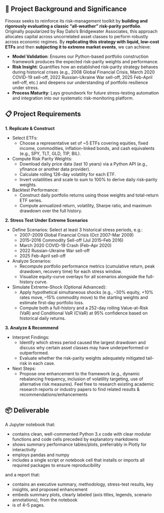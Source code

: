 ## 🎯 Project Background and Significance
Finovax seeks to reinforce its risk-management toolkit by **building and rigorously evaluating a classic “all-weather” risk-parity portfolio**. Originally popularized by Ray Dalio’s Bridgewater Associates, this approach allocates capital across uncorrelated asset classes to perform robustly across economic regimes. By **replicating this strategy with liquid, low-cost ETFs** and then **subjecting it to extreme market events**, we can achieve:
- **Model Validation**: Ensures our Python-based portfolio construction framework produces the expected risk-parity weights and performance.
- **Risk Insight**: Quantifies how an established risk-parity strategy behaves during historical crises (e.g., 2008 Global Financial Crisis, March 2020 COVID-19 sell-off, 2022 Russian-Ukraine War sell-off, 2025 Feb-April sell-off, etc.) and deepens our understanding of portfolio resilience under stress.
- **Process Maturity**: Lays groundwork for future stress-testing automation and integration into our systematic risk-monitoring platform.

## 📋 Project Requirements
**1. Replicate & Construct**
- Select ETFs: 
    - Choose a representative set of ~5 ETFs covering equities, fixed income, commodities, inflation-linked bonds, and cash equivalents (e.g., SPY, TLT, GLD, TIP, BIL).
- Compute Risk Parity Weights:
    - Download daily price data (last 10 years) via a Python API (e.g., yfinance or another data provider).
    - Calculate rolling 126-day volatility for each ETF.
    - Invert volatilities and scale to sum to 100% to derive daily risk-parity weights.
- Backtest Performance:
    - Construct daily portfolio returns using those weights and total-return ETF series.
    - Compute annualized return, volatility, Sharpe ratio, and maximum drawdown over the full history.

**2. Stress Test Under Extreme Scenarios**
- Define Scenarios: Select at least 3 historical stress periods, e.g.:
    - 2007–2009 Global Financial Crisis (Oct 2007–Mar 2009)
    - 2015–2016 Commodity Sell-off (Jul 2015–Feb 2016)
    - March 2020 COVID-19 Crash (Feb–Apr 2020)
    - 2022 Russian-Ukraine War sell-off
    - 2025 Feb-April sell-off
- Analyze Scenarios:
    - Recompute portfolio performance metrics (cumulative return, peak drawdown, recovery time) for each stress window.
    - Visualize equity-curve overlays for all scenarios alongside the full-history curve.
- Simulate Extreme-Shock (Optional Advanced):
    - Apply hypothetical simultaneous shocks (e.g., –30% equity, +10% rates move, –15% commodity move) to the starting weights and estimate first-day portfolio loss.
    - Compute both a full-history and a 252-day rolling Value-at-Risk (VaR) and Conditional VaR (CVaR) at 95% confidence based on historical daily returns.

**3. Analyze & Recommend**
- Interpret Findings:
    - Identify which stress period caused the largest drawdown and discuss why certain asset classes may have underperformed or outperformed.
    - Evaluate whether the risk-parity weights adequately mitigated tail-risk in each case.
- Next Steps:
    - Propose one enhancement to the framework (e.g., dynamic rebalancing frequency, inclusion of volatility targeting, use of alternative risk measures). Feel free to research existing academic research reports or industry papers to find related results & recommendations/enhancements

## 📦 Deliverable
A Jupyter notebook that:
- contains clean, well-commented Python 3.x code with clear modular functions and code cells preceded by explanatory markdowns
- shows summary performance tables/plots, preferrably in Plotly for interactivity
- employs pandas and numpy
- includes a single script or notebook cell that installs or imports all required packages to ensure reproducibility

and a report that:
- contains an executive summary, methodology, stress-test results, key insights, and proposed enhancement
- embeds summary plots, clearly labeled (axis titles, legends, scenario annotations), from the notebook
- is of 4–5 pages.